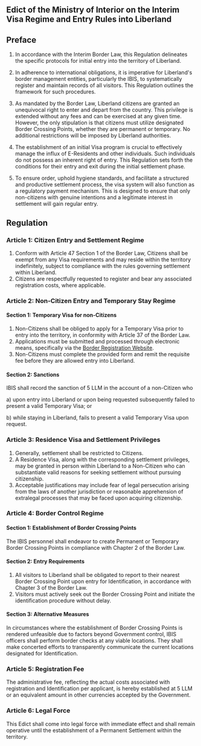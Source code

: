 ## Edict of the Ministry of Interior on the Interim Visa Regime and Entry Rules into Liberland

## Preface
1. In accordance with the Interim Border Law, this Regulation delineates the specific protocols for initial entry into the territory of Liberland.

2. In adherence to international obligations, it is imperative for Liberland's border management entities, particularly the IBIS, to systematically register and maintain records of all visitors. This Regulation outlines the framework for such procedures.

3. As mandated by the Border Law, Liberland citizens are granted an unequivocal right to enter and depart from the country. This privilege is extended without any fees and can be exercised at any given time. However, the only stipulation is that citizens must utilize designated Border Crossing Points, whether they are permanent or temporary. No additional restrictions will be imposed by Liberland authorities.

4. The establishment of an initial Visa program is crucial to effectively manage the influx of E-Residents and other individuals. Such individuals do not possess an inherent right of entry. This Regulation sets forth the conditions for their entry and exit during the initial settlement phase.

5. To ensure order, uphold hygiene standards, and facilitate a structured and productive settlement process, the visa system will also function as a regulatory payment mechanism. This is designed to ensure that only non-citizens with genuine intentions and a legitimate interest in settlement will gain regular entry.

## Regulation

### Article 1: Citizen Entry and Settlement Regime

1. Conform with Article 47 Section 1 of the Border Law, Citizens shall be exempt from any Visa requirements and may reside within the territory indefinitely, subject to compliance with the rules governing settlement within Liberland.
2. Citizens are respectfully requested to register and bear any associated registration costs, where applicable.

### Article 2: Non-Citizen Entry and Temporary Stay Regime

#### Section 1: Temporary Visa for non-Citizens
1. Non-Citizens shall be obliged to apply for a Temporary Visa prior to entry into the territory, in conformity with Article 37 of the Border Law.
2. Applications must be submitted and processed through electronic means, specifically via the [Border Registration Website](border.liberland.org).
3. Non-Citizens must complete the provided form and remit the requisite fee before they are allowed entry into Liberland.

#### Section 2: Sanctions
IBIS shall record the sanction of 5 LLM in the account of a non-Citizen who

a) upon entry into Liberland or upon being requested subsequently failed to present a valid Temporary Visa; or

b) while staying in Liberland, fails to present a valid Temporary Visa upon request.

### Article 3: Residence Visa and Settlement Privileges

1. Generally, settlement shall be restricted to Citizens.
2. A Residence Visa, along with the corresponding settlement privileges, may be granted in person within Liberland to a Non-Citizen who can substantiate valid reasons for seeking settlement without pursuing citizenship.
3. Acceptable justifications may include fear of legal persecution arising from the laws of another jurisdiction or reasonable apprehension of extralegal processes that may be faced upon acquiring citizenship.

### Article 4: Border Control Regime

#### Section 1: Establishment of Border Crossing Points
The IBIS personnel shall endeavor to create Permanent or Temporary Border Crossing Points in compliance with Chapter 2 of the Border Law.

#### Section 2: Entry Requirements
1. All visitors to Liberland shall be obligated to report to their nearest Border Crossing Point upon entry for Identification, in accordance with Chapter 3 of the Border Law. 
2. Visitors must actively seek out the Border Crossing Point and initiate the identification procedure without delay.

#### Section 3: Alternative Measures
In circumstances where the establishment of Border Crossing Points is rendered unfeasible due to factors beyond Government control, IBIS officers shall perform border checks at any viable locations. They shall make concerted efforts to transparently communicate the current locations designated for Identification.

### Article 5: Registration Fee
The administrative fee, reflecting the actual costs associated with registration and Identification per applicant, is hereby established at 5 LLM or an equivalent amount in other currencies accepted by the Government.

### Article 6: Legal Force

This Edict shall come into legal force with immediate effect and shall remain operative until the establishment of a Permanent Settlement within the territory.
